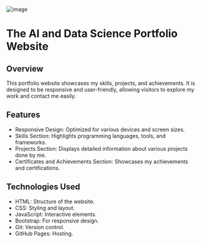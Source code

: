 ![image](https://github.com/user-attachments/assets/c31aa2bc-088f-4bce-bfe0-f0d5b7dc74e5)
# The AI and Data Science Portfolio Website

## Overview
This portfolio website showcases my skills, projects, and achievements. It is designed to be responsive and user-friendly, allowing visitors to explore my work and contact me easily.

## Features
- Responsive Design: Optimized for various devices and screen sizes.
- Skills Section: Highlights programming languages, tools, and frameworks.
- Projects Section: Displays detailed information about various projects done by me.
- Certificates and Achievements Section: Showcases my achievements and certifications.

## Technologies Used
- HTML: Structure of the website.
- CSS: Styling and layout.
- JavaScript: Interactive elements.
- Bootstrap: For responsive design.
- Git: Version control.
- GitHub Pages: Hosting.
